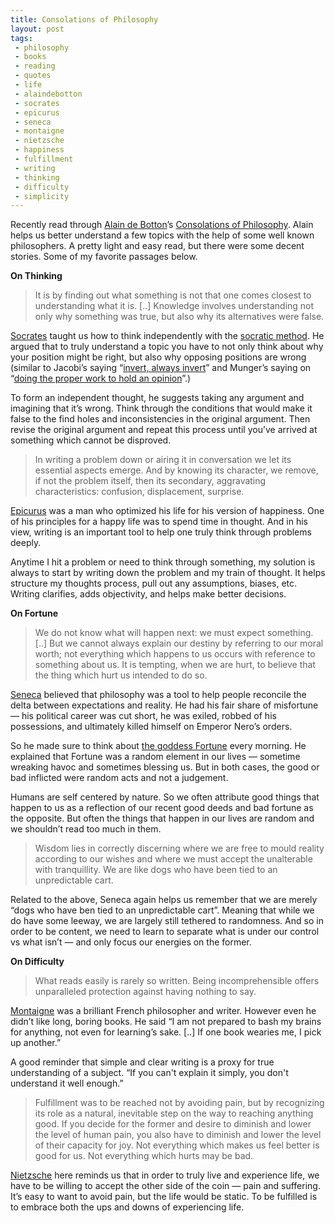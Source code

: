 ```yaml
---
title: Consolations of Philosophy
layout: post
tags:
 - philosophy
 - books
 - reading
 - quotes
 - life
 - alaindebotton
 - socrates
 - epicurus
 - seneca
 - montaigne
 - nietzsche
 - happiness
 - fulfillment
 - writing
 - thinking
 - difficulty
 - simplicity
---
```


Recently read through [Alain de Botton](https://en.wikipedia.org/wiki/Alain_de_Botton)’s [Consolations of Philosophy](https://www.amazon.com/Consolations-Philosophy-Alain-Botton/dp/0679779175).  Alain helps us better understand a few topics with the help of some well known philosophers. A pretty light and easy read, but there were some decent stories. Some of my favorite passages below.

**On Thinking**

> It is by finding out what something is not that one comes closest to understanding what it is. [..] Knowledge involves understanding not only why something was true, but also why its alternatives were false.

[Socrates](https://en.wikipedia.org/wiki/Socrates) taught us how to think independently with the [socratic method](https://en.wikipedia.org/wiki/Socratic_method). He argued that to truly understand a topic you have to not only think about why your position might be right, but also why opposing positions are wrong (similar to Jacobi’s saying “[invert, always invert](https://www.farnamstreetblog.com/2013/10/inversion/)” and Munger’s saying on “[doing the proper work to hold an opinion](https://www.farnamstreetblog.com/2013/04/the-work-required-to-have-an-opinion/)”.)

To form an independent thought, he suggests taking any argument and imagining that it’s wrong. Think through the conditions that would make it false to the find holes and inconsistencies in the original argument. Then revise the original argument and repeat this process until you’ve arrived at something which cannot be disproved.

> In writing a problem down or airing it in conversation we let its essential aspects emerge. And by knowing its character, we remove, if not the problem itself, then its secondary, aggravating characteristics: confusion, displacement, surprise.

[Epicurus](https://en.wikipedia.org/wiki/Epicurus) was a man who optimized his life for his version of happiness. One of his principles for a happy life was to spend time in thought. And in his view, writing is an important tool to help one truly think through problems deeply. 

Anytime I hit a problem or need to think through something, my solution is always to start by writing down the problem and my train of thought. It helps structure my thoughts process, pull out any assumptions, biases, etc. Writing clarifies, adds objectivity, and helps make better decisions. 

**On Fortune**

> We do not know what will happen next: we must expect something. [..] But we cannot always explain our destiny by referring to our moral worth; not everything which happens to us occurs with reference to something about us. It is tempting, when we are hurt, to believe that the thing which hurt us intended to do so.

[Seneca](https://en.wikipedia.org/wiki/Seneca_the_Younger) believed that philosophy was a tool to help people reconcile the delta between expectations and reality. He had his fair share of misfortune — his political career was cut short, he was exiled, robbed of his possessions, and ultimately killed himself on Emperor Nero’s orders.

So he made sure to think about [the goddess Fortune](https://en.wikipedia.org/wiki/Fortuna) every morning. He explained that Fortune was a random element in our lives — sometime wreaking havoc and sometimes blessing us. But in both cases, the good or bad inflicted were random acts and not a judgement.

Humans are self centered by nature. So we often attribute good things that happen to us as a reflection of our recent good deeds and bad fortune as the opposite. But often the things that happen in our lives are random and we shouldn’t read too much in them. 

> Wisdom lies in correctly discerning where we are free to mould reality according to our wishes and where we must accept the unalterable with tranquillity. We are like dogs who have been tied to an unpredictable cart.

Related to the above, Seneca again helps us remember that we are merely “dogs who have ben tied to an unpredictable cart”. Meaning that while we do have some leeway, we are largely still tethered to randomness. And so in order to be content, we need to learn to separate what is under our control vs what isn’t — and only focus our energies on the former. 

**On Difficulty**

> What reads easily is rarely so written. Being incomprehensible offers unparalleled protection against having nothing to say.

[Montaigne](https://en.wikipedia.org/wiki/Michel_de_Montaigne) was a brilliant French philosopher and writer. However even he didn’t like long, boring books. He said “I am not prepared to bash my brains for anything, not even for learning’s sake. [..] If one book wearies me, I pick up another.”

A good reminder that simple and clear writing is a proxy for true understanding of a subject. “If you can't explain it simply, you don't understand it well enough.”

> Fulfillment was to be reached not by avoiding pain, but by recognizing its role as a natural, inevitable step on the way to reaching anything good. If you decide for the former and desire to diminish and lower the level of human pain, you also have to diminish and lower the level of their capacity for joy. Not everything which makes us feel better is good for us. Not everything which hurts may be bad.

[Nietzsche](https://en.wikipedia.org/wiki/Friedrich_Nietzsche) here reminds us that in order to truly live and experience life, we have to be willing to accept the other side of the coin — pain and suffering. It’s easy to want to avoid pain, but the life would be static. To be fulfilled is to embrace both the ups and downs of experiencing life. 

